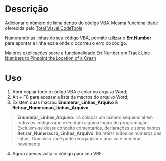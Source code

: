 # Descrição

Adicionar o número de linha dentro do código VBA. Mesma funcionalidade oferecida pelo [Total Visual CodeTools](http://www.fmsinc.com/MicrosoftAccess/VBACodingTools.html)

Numerando as linhas do seu código VBA, permite utilizar o <b>Err.Number</b> para apontar a linha exata onde o ocorreu o erro do código.

Maiores explicações sobre a funcionalidade Err.Number em [Track Line Numbers to Pinpoint the Location of a Crash](https://msdn.microsoft.com/en-us/library/ee358847(v=office.12).aspx)

# Uso

1. Abrir copiar todo o código VBA e colar no arquivo Word;
2. Alt + F8 para acessar a lista de macros do arquivo Word;
3. Existem duas macros: <b>Enumerar_Linhas_Arquivo</b> & <b>Retirar_Numeracao_Linhas_Arquivo</b>
  > <b>Enumerar_Linhas_Arquivo</b>: Irá colocar um número sequencial em todos os códigos que executam alguma lógica de programação. Excluiem-se desse conceito comentários, declarações e semelhantes
  > <b>Retirar_Numeracao_Linhas_Arquivo</b>:  Irá retirar todos os números das linhas. Com isso você pode reorganizar o arquivo e numerar novamente.
4. Agora apenas voltar o código para seu VBE.

